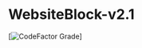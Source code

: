 # WebsiteBlock-v2.1
[![CodeFactor Grade](https://cdn.discordapp.com/attachments/1221767557128917103/1307675463543554078/image.png?ex=673b2b2d&is=6739d9ad&hm=3ad529f41b529dc4a1ef5137ece643d7a4348554190a6d59f24bb43d04549308&)]
